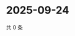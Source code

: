 # 2025-09-24

共 0 条

<!-- BEGIN ZHIHUVIDEO -->
<!-- 最后更新时间 Wed Sep 24 2025 04:12:18 GMT+0800 (China Standard Time) -->

<!-- END ZHIHUVIDEO -->
